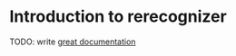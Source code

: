 # Introduction to rerecognizer

TODO: write [great documentation](http://jacobian.org/writing/great-documentation/what-to-write/)
